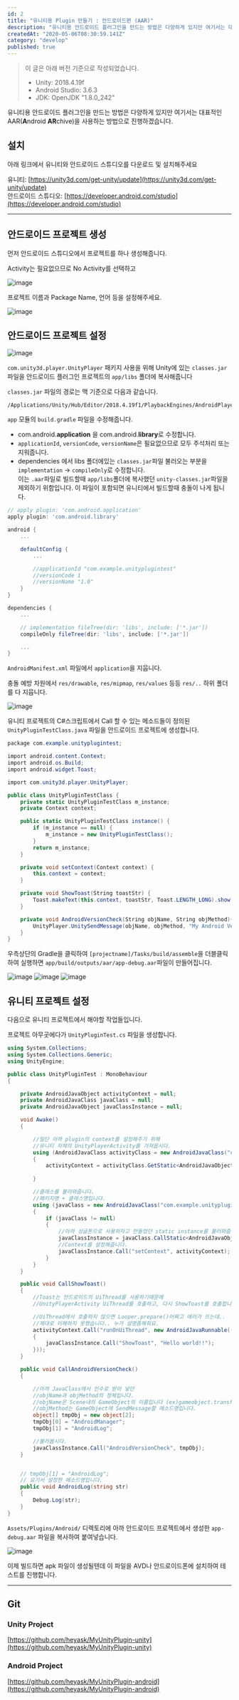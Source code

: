 ```yaml
---
id: 2
title: "유니티용 Plugin 만들기 : 안드로이드편 (AAR)"
description: "유니티용 안드로이드 플러그인을 만드는 방법은 다양하게 있지만 여기서는 대표적인 AAR(Android ARchive)을 사용하는 방법으로 진행하겠습니다. 아래 링크에서 유니티와 안드로이드 스튜디오를 다운로드 및 설치해주세요. 먼저 안드로이드 스튜디오에서 프로젝트를 하나 생성해줍니다. Activity는 필요없으므로 No Activity를 선택하고 프로젝트 이름과 Package Name, 언어 등을 설정해주세요."
createdAt: "2020-05-06T08:30:59.141Z"
category: "develop"
published: true
---
```


> 이 글은 아래 버전 기준으로 작성되었습니다.
> 
> - Unity: 2018.4.19f  
> - Android Studio: 3.6.3  
> - JDK: OpenJDK "1.8.0_242"

유니티용 안드로이드 플러그인을 만드는 방법은 다양하게 있지만 여기서는 대표적인 AAR(**A**ndroid **AR**chive)을 사용하는 방법으로 진행하겠습니다.


## 설치

아래 링크에서 유니티와 안드로이드 스튜디오를 다운로드 및 설치해주세요

유니티: [https://unity3d.com/get-unity/update](https://unity3d.com/get-unity/update)  
안드로이드 스튜디오: [https://developer.android.com/studio](https://developer.android.com/studio)

---

## 안드로이드 프로젝트 생성

먼저 안드로이드 스튜디오에서 프로젝트를 하나 생성해줍니다.

Activity는 필요없으므로 No Activity를 선택하고

![image](/uploads/unity-android-asset-1.png)

프로젝트 이름과 Package Name, 언어 등을 설정해주세요.

![image](/uploads/unity-android-asset-2.png)


## 안드로이드 프로젝트 설정

![image](/uploads/unity-android-asset-3.png)

`com.unity3d.player.UnityPlayer` 패키지 사용을 위해 Unity에 있는 `classes.jar`파일을 안드로이드 플러그인 프로젝트의 `app/libs` 폴더에 복사해줍니다

`classes.jar` 파일의 경로는 맥 기준으로 다음과 같습니다.

```shell
/Applications/Unity/Hub/Editor/2018.4.19f1/PlaybackEngines/AndroidPlayer/Variations/il2cpp/Release/Classes/classes.jar
```


`app` 모듈의 `build.gradle` 파일을 수정해줍니다.

-   com.android.**application** 을 com.android.**library**로 수정합니다.
-   `applicationId`, `versionCode`, `versionName`은 필요없으므로 모두 주석처리 또는 지워줍니다.
-   dependencies 에서 libs 폴더에있는 `classes.jar`파일 불러오는 부분을 `implementation` -> `compileOnly`로 수정합니다.  
    이는 `.aar`파일로 빌드할때 `app/libs`폴더에 복사했던 `unity-classes.jar`파일을 제외하기 위함입니다. 이 파일이 포함되면 유니티에서 빌드할때 충돌이 나게 됩니다.

```gradle
// apply plugin: 'com.android.application'
apply plugin: 'com.android.library'

android {
    ...

    defaultConfig { 
        ...

        //applicationId "com.example.unityplugintest"
        //versionCode 1
        //versionName "1.0"
    }
}

dependencies {
    ...

    // implementation fileTree(dir: 'libs', include: ['*.jar'])
    compileOnly fileTree(dir: 'libs', include: ['*.jar'])

    ...
}
```

`AndroidManifest.xml` 파일에서 `application`을 지웁니다.

충돌 예방 차원에서 `res/drawable`, `res/mipmap`, `res/values` 등등 `res/..` 하위 폴더를 다 지웁니다.

![image](/uploads/unity-android-asset-4.png)

유니티 프로젝트의 C#스크립트에서 Call 할 수 있는 메소드들이 정의된 `UnityPluginTestClass.java` 파일을 안드로이드 프로젝트에 생성합니다.

```cs
package com.example.unityplugintest;

import android.content.Context;
import android.os.Build;
import android.widget.Toast;

import com.unity3d.player.UnityPlayer;

public class UnityPluginTestClass {
    private static UnityPluginTestClass m_instance;
    private Context context;

    public static UnityPluginTestClass instance() {
        if (m_instance == null) {
            m_instance = new UnityPluginTestClass();
        }
        return m_instance;
    }

    private void setContext(Context context) {
        this.context = context;
    }

    private void ShowToast(String toastStr) {
        Toast.makeText(this.context, toastStr, Toast.LENGTH_LONG).show();
    }

    private void AndroidVersionCheck(String objName, String objMethod){
        UnityPlayer.UnitySendMessage(objName, objMethod, "My Android Version: " + Build.VERSION.RELEASE);
    }
}
```

우측상단의 Gradle을 클릭하여 `[projectname]/Tasks/build/assemble`을 더블클릭하여 실행하면 `app/build/outputs/aar/app-debug.aar`파일이 만들어집니다.

![image](/uploads/unity-android-asset-5.png)
![image](/uploads/unity-android-asset-6.png)
![image](/uploads/unity-android-asset-7.png)

## 유니티 프로젝트 설정

다음으로 유니티 프로젝트에서 해야할 작업들입니다.

프로젝트 아무곳에다가 `UnityPluginTest.cs` 파일을 생성합니다.

```cs
using System.Collections;
using System.Collections.Generic;
using UnityEngine;

public class UnityPluginTest : MonoBehaviour
{

    private AndroidJavaObject activityContext = null;
    private AndroidJavaClass javaClass = null;
    private AndroidJavaObject javaClassInstance = null;

    void Awake()
    {

        //일단 아까 plugin의 context를 설정해주기 위해
        //유니티 자체의 UnityPlayerActivity를 가져옵시다.
        using (AndroidJavaClass activityClass = new AndroidJavaClass("com.unity3d.player.UnityPlayer"))
        {
            activityContext = activityClass.GetStatic<AndroidJavaObject>("currentActivity");
            
        }

        //클래스를 불러와줍니다.
        //패키지명 + 클래스명입니다.
        using (javaClass = new AndroidJavaClass("com.example.unityplugintest.UnityPluginTestClass"))
        {
            if (javaClass != null)
            {
                //아까 싱글톤으로 사용하자고 만들었던 static instance를 불러와줍니다.
                javaClassInstance = javaClass.CallStatic<AndroidJavaObject>("instance");
                //Context를 설정해줍니다.
                javaClassInstance.Call("setContext", activityContext);
            }
        }
    }

    public void CallShowToast()
    {
        //Toast는 안드로이드의 UiThread를 사용하기때문에 
        //UnityPlayerActivity UiThread를 호출하고, 다시 ShowToast를 호출합니다.

        //UiThread에서 호출하지 않으면 Looper.prepare()어쩌고 에러가 뜨는데..
        //제대로 이해하지 못했습니다.. 누가 설명좀해줘요.
        activityContext.Call("runOnUiThread", new AndroidJavaRunnable(() =>
        {
            javaClassInstance.Call("ShowToast", "Hello world!!");
        }));
    }

    public void CallAndroidVersionCheck()
    {

        //아까 JavaClass에서 인수로 받아 넣던
        //objName과 objMethod의 정체입니다.
        //objName은 Scene내의 GameObject의 이름입니다 (ex)gameobject.transform.name)
        //objMethod는 GameObject에 SendMessage할 메소드명입니다.
        object[] tmpObj = new object[2];
        tmpObj[0] = "AndroidManager";
        tmpObj[1] = "AndroidLog";

        //불러봅시다.
        javaClassInstance.Call("AndroidVersionCheck", tmpObj);
    }


    // tmpObj[1] = "AndroidLog";
    // 요기서 설정한 메소드명입니다.
    public void AndroidLog(string str)
    {
        Debug.Log(str);
    }
}
```

`Assets/Plugins/Android/` 디렉토리에 아까 안드로이드 프로젝트에서 생성한 `app-debug.aar` 파일을 복사하여 붙여넣습니다.

![image](/uploads/unity-android-asset-8.png)

이제 빌드하면 apk 파일이 생성될텐데 이 파일을 AVD나 안드로이드폰에 설치하여 테스트를 진행합니다.

---

## Git

### Unity Project

[https://github.com/heyask/MyUnityPlugin-unity](https://github.com/heyask/MyUnityPlugin-unity)

### Android Project

[https://github.com/heyask/MyUnityPlugin-android](https://github.com/heyask/MyUnityPlugin-android)
